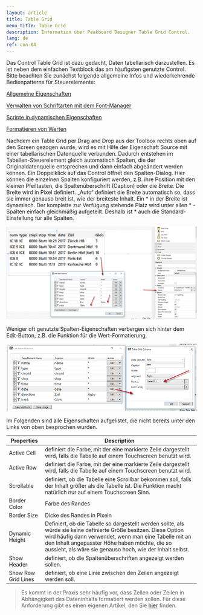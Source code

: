 ```yaml
---
layout: article
title: Table Grid   
menu_title: Table Grid
description: Information über Peakboard Designer Table Grid Control.
lang: de
ref: con-04
---
```


Das Control Table Grid ist dazu gedacht, Daten tabellarisch darzustellen. Es ist neben dem einfachen Textblock das am häufigsten genutzte Control. Bitte beachten Sie zunächst folgende allgemeine Infos und wiederkehrende Bedienpatterns für Steuerelemente:

[Allgemeine Eigenschaften](/controls/01-de-allgemeine-eigenschaften.html)

[Verwalten von Schriftarten mit dem Font-Manager](/misc/04-de-fonts.html)

[Scripte in dynamischen Eigenschaften](/scripting/02-de-dynamischen-eigenschaften.html)

[Formatieren von Werten](/misc/03-de-formatieren-von-Werten.html)


Nachdem ein Table Grid per Drag and Drop aus der Toolbox rechts oben auf den Screen gezogen wurde, wird es mit Hilfe der Eigenschaft Source mit einer tabellarischen Datenquelle verbunden. Dadurch entstehen im Tabellen-Steuerelement gleich automatisch Spalten, die der Originaldatenquelle entsprechen und dann einfach abgeändert werden können. Ein Doppelklick auf das Control öffnet den Spalten-Dialog. Hier können die einzelnen Spalten konfiguriert werden, z.B. ihre Position mit den kleinen Pfeiltasten, die Spaltenüberschrift (Caption) oder die Breite. Die Breite wird in Pixel definiert. „Auto“ definiert die Breite automatisch so, dass sie immer genauso breit ist, wie der breiteste Inhalt. Ein * in der Breite ist dynamisch. Der komplette zur Verfügung stehende Platz wird unter allen * - Spalten einfach gleichmäßig aufgeteilt. Deshalb ist * auch die Standard-Einstellung für alle Spalten.

![image_1](/assets/images/Controls/Table-Grid/ControlsTableGrid01.png)

Weniger oft genutzte Spalten-Eigenschaften verbergen sich hinter dem Edit-Button, z.B. die Funktion für die Wert-Formatierung.

![image_1](/assets/images/Controls/Table-Grid/ControlsTableGrid02.png)

Im Folgenden sind alle Eigenschaften aufgelistet, die nicht bereits unter den Links von oben besprochen wurden.

| Properties  |	Description |
|-------------|---------------|
| Active Cell |	 definiert die Farbe, mit der eine markierte Zelle dargestellt wird, falls die Tabelle auf einem Touchscreen benutzt wird.|
| Active Row  |	definiert die Farbe, mit der eine markierte Zeile dargestellt wird, falls die Tabelle auf einem Touchscreen benutzt wird.|
| Scrollable  |	 definiert, ob die Tabelle eine Scrollbar bekommen soll, falls der Inhalt größer als die Tabelle ist. Die Funktion macht natürlich nur auf einem Touchscreen Sinn.|
| Border Color |	Farbe des Randes |
| Border Size |		Dicke des Randes in Pixeln |
| Dynamic Height |	Definiert, ob die Tabelle so dargestellt werden sollte, als würde sie keine definierte Größe besitzen. Diese Option wird häufig dann verwendet, wenn man eine Tabelle mit an den Inhalt angepasster Höhe haben möchte, die so aussieht, als wäre sie genauso hoch, wie der Inhalt selbst. |
| Show Header |	definiert, ob die Spaltenüberschriften angezeigt werden sollen.|
| Show Row Grid Lines |	definiert, ob eine Linie zwischen den Zeilen angezeigt werden soll. |

> Es kommt in der Praxis sehr häufig vor, dass Zellen oder Zeilen  in Abhängigkeit des Dateninhalts formatiert werden sollen. Für diese Anforderung gibt es einen eigenen Artikel, den Sie [hier]() finden.
